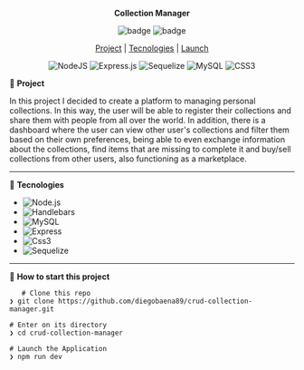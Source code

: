 <div align="center">

**Collection Manager**

![badge](https://badgen.net/badge/languages/3/:color?) ![badge](https://badgen.net/badge/made_by/diegobaena89/:color?) 

[Project](#project) | [Tecnologies](#tecnologies) | [Launch](#launch)


<img alt="NodeJS" src="https://img.shields.io/badge/node.js%20-%2343853D.svg?&style=for-the-badge&logo=node.js&logoColor=white"/>  <img alt="Express.js" src="https://img.shields.io/badge/express.js%20-%23404d59.svg?&style=for-the-badge"/>    ![Sequelize](https://img.shields.io/badge/Sequelize-52B0E7?style=for-the-badge&logo=Sequelize&logoColor=white) <img alt="MySQL" src="https://img.shields.io/badge/mysql-%2300f.svg?&style=for-the-badge&logo=mysql&logoColor=white"/>   <img alt="CSS3" src="https://img.shields.io/badge/css3%20-%231572B6.svg?&style=for-the-badge&logo=css3&logoColor=white"/> 


</div>


📝 <a id="project"> **Project** </a>

In this project I decided to create a platform to managing personal collections. In this way, the user will be able to register their collections and share them with people from all over the world. In addition, there is a dashboard where the user can view other user's collections and filter them based on their own preferences, being able to even exchange information about the collections, find items that are missing to complete it and buy/sell collections from other users, also functioning as a marketplace.

---

🚀 <a id="tecnologies"> **Tecnologies** </a>

- ![Node.js](https://nodejs.org/en/docs/)
- ![Handlebars](https://handlebarsjs.com/)
- ![MySQL](https://dev.mysql.com/doc/)
- ![Express](https://expressjs.com/pt-br/)
- ![Css3](https://www.w3schools.com/css/)
- ![Sequelize](https://sequelize.org/)

---

📂 <a id="launch"> **How to start this project** </a>

       # Clone this repo
    ❯ git clone https://github.com/diegobaena89/crud-collection-manager.git

    # Enter on its directory
    ❯ cd crud-collection-manager

    # Launch the Application    
    ❯ npm run dev
